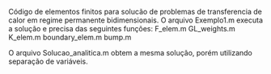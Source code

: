 Código de elementos finitos para solucão de problemas de transferencia de calor em regime permanente bidimensionais.
O arquivo Exemplo1.m executa a solução e precisa das seguintes funções:
F_elem.m
GL_weights.m
K_elem.m
boundary_elem.m
bump.m

O arquivo Solucao_analitica.m obtem a mesma solução, porém utilizando separação de variáveis.

